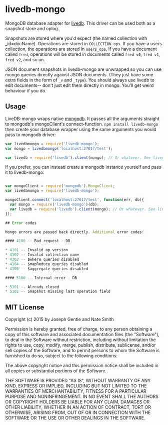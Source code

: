 # livedb-mongo

MongoDB database adapter for [livedb](https://github.com/share/livedb). This
driver can be used both as a snapshot store and oplog.

Snapshots are stored where you'd expect (the named collection with _id=docName).
Operations are stored in `COLLECTION_ops`. If you have a users collection,
the operations are stored in `users_ops`. If you have a document called `fred`,
operations will be stored in documents called `fred v0`, `fred v1`, `fred v2`,
and so on.

JSON document snapshots in livedb-mongo are unwrapped so you can use mongo
queries directly against JSON documents. (They just have some extra fields in
the form of `_v` and `_type`). You should always use livedb to edit documents--
don't just edit them directly in mongo. You'll get weird behaviour if you do.

## Usage

LiveDB-mongo wraps native
[mongodb](https://github.com/mongodb/node-mongodb-native). It passes all the
arguments straight to mongodb's mongoClient's connect-function. `npm install
livedb-mongo` then create your database wrapper using the same arguments you
would pass to mongodb driver:

```javascript
var livedbmongo = require('livedb-mongo');
var mongo = livedbmongo('localhost:27017/test');

var livedb = require('livedb').client(mongo); // Or whatever. See livedb's docs.
```

If you prefer, you can instead create a mongodb instance yourself and pass it
to livedb-mongo:

```javascript

var mongoClient = require('mongodb').MongoClient;
var livedbmongo = require('livedb-mongo');

mongoClient.connect('localhost:27017/test', function(err, db){
  var mongo = require('livedb-mongo')(db);
  var livedb = require('livedb').client(mongo); // Or whatever. See livedb's docs.
});

## Error codes

Mongo errors are passed back directly. Additional error codes:

#### 4100 -- Bad request - DB

* 4101 -- Invalid op version
* 4102 -- Invalid collection name
* 4103 -- $where queries disabled
* 4104 -- $mapReduce queries disabled
* 4105 -- $aggregate queries disabled

#### 5100 -- Internal error - DB

* 5101 -- Already closed
* 5102 -- Snapshot missing last operation field

```

## MIT License
Copyright (c) 2015 by Joseph Gentle and Nate Smith

Permission is hereby granted, free of charge, to any person obtaining a copy
of this software and associated documentation files (the "Software"), to deal
in the Software without restriction, including without limitation the rights
to use, copy, modify, merge, publish, distribute, sublicense, and/or sell
copies of the Software, and to permit persons to whom the Software is
furnished to do so, subject to the following conditions:

The above copyright notice and this permission notice shall be included in
all copies or substantial portions of the Software.

THE SOFTWARE IS PROVIDED "AS IS", WITHOUT WARRANTY OF ANY KIND, EXPRESS OR
IMPLIED, INCLUDING BUT NOT LIMITED TO THE WARRANTIES OF MERCHANTABILITY,
FITNESS FOR A PARTICULAR PURPOSE AND NONINFRINGEMENT. IN NO EVENT SHALL THE
AUTHORS OR COPYRIGHT HOLDERS BE LIABLE FOR ANY CLAIM, DAMAGES OR OTHER
LIABILITY, WHETHER IN AN ACTION OF CONTRACT, TORT OR OTHERWISE, ARISING FROM,
OUT OF OR IN CONNECTION WITH THE SOFTWARE OR THE USE OR OTHER DEALINGS IN
THE SOFTWARE.
